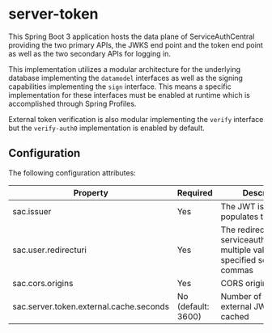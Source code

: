 # server-token

This Spring Boot 3 application hosts the data plane of ServiceAuthCentral providing the two primary APIs, the JWKS end point and the token end point as well as the two secondary APIs for logging in.

This implementation utilizes a modular architecture for the underlying database implementing the `datamodel` interfaces as well as the signing capabilities implementing the `sign` interface. This means a specific implementation for these interfaces must be enabled at runtime which is accomplished through Spring Profiles.

External token verification is also modular implementing the `verify` interface but the `verify-auth0` implementation is enabled by default.

## Configuration

The following configuration attributes:

| Property                                | Required           | Description                                                                                      |
| --------------------------------------- | ------------------ | ------------------------------------------------------------------------------------------------ |
| sac.issuer                              | Yes                | The JWT issuer; populates the `iss` claim                                                        |
| sac.user.redirecturi                    | Yes                | The redirect URI for serviceauthcentralweb; multiple values can be specified separated by commas |
| sac.cors.origins                        | Yes                | CORS origins                                                                                     |
| sac.server.token.external.cache.seconds | No (default: 3600) | Number of seconds external JWKS is cached                                                        |
